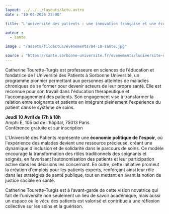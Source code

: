 ```yaml
---
layout: ../../../layouts/Actu.astro
date : "10-04-2025 23:00"

title: "L'université des patients : une innovation française et une économie politique de l'espoir"

auteur :
  - sante

image : "/assets/fildactus/evenements/04-10-sante.jpg"

source : "https://sante.sorbonne-universite.fr/evenements/luniversite-des-patients-une-innovation-francaise-et-une-economie-politique-de-lespoir-0"
---
```


Catherine Tourette-Turgis est professeure en sciences de l’éducation et fondatrice de l'Université des Patients à Sorbonne Université, un programme pionnier permettant aux personnes atteintes de maladies chroniques de se former pour devenir acteurs de leur propre santé. Elle est reconnue pour son travail dans l'éducation thérapeutique et l'accompagnement des patients. Son engagement vise à transformer la relation entre soignants et patients en intégrant pleinement l'expérience du patient dans le système de soins.

__Jeudi 10 Avril de 17h à 18h__  
Amphi E, 105 bd de l'hôpital, 75013 Paris  
Conférence gratuite et sur inscription

L'Université des Patients représente une __économie politique de l'espoir__, où l'expérience des malades devient une ressource précieuse, créant une dynamique d'inclusion et de solidarité dans le parcours de soins. Ce modèle encourage la transformation des rôles traditionnels des soignants et soignés, en favorisant l’autonomisation des patients et leur participation active dans les décisions les concernant. En outre, cette initiative promeut la création d'emplois pour les patients experts, renforçant ainsi leur rôle dans les stratégies de santé publique, tout en mettant en avant la notion de justice sociale en santé.

Catherine Tourette-Turgis est à l’avant-garde de cette vision novatrice qui fait de l'université non seulement un lieu de savoir académique, mais aussi un espace où le vécu des patients est valorisé et contribue à une réflexion collective sur les soins et la guérison.